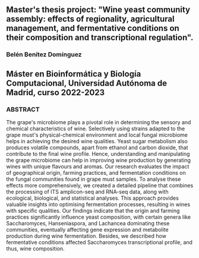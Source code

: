 ## Master's thesis project: "Wine yeast community assembly: effects of regionality, agricultural management, and fermentative conditions on their composition and transcriptional regulation".

### Belén Benítez Domínguez

## Máster en Bioinformática y Biología Computacional, Universidad Autónoma de Madrid, curso 2022-2023

### ABSTRACT

The grape's microbiome plays a pivotal role in determining the sensory and chemical characteristics of wine. Selectively using strains adapted to the grape must's physical-chemical environment and local fungal microbiome helps in achieving the desired wine qualities. Yeast sugar metabolism also produces volatile compounds, apart from ethanol and carbon dioxide, that contribute to the final wine profile. Hence, understanding and manipulating the grape microbiome can help in improving wine production by generating wines with unique flavours and aromas. Our research evaluates the impact of geographical origin, farming practices, and fermentation conditions on the fungal communities found in grape must samples. To analyse these effects more comprehensively, we created a detailed pipeline that combines the processing of ITS amplicon-seq and RNA-seq data, along with ecological, biological, and statistical analyses. This approach provides valuable insights into optimising fermentation processes, resulting in wines with specific qualities. Our findings indicate that the origin and farming practices significantly influence yeast composition, with certain genera like Saccharomyces, Hanseniaspora, and Lachancea dominating these communities, eventually affecting gene expression and metabolite production during wine fermentation. Besides, we described how fermentative conditions affected Saccharomyces transcriptional profile, and thus, wine composition.
